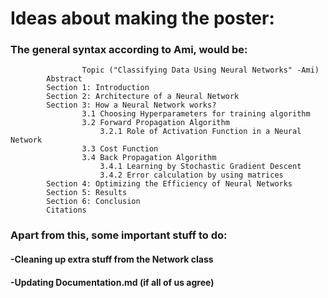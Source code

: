 # Ideas about making the poster:
### The general syntax according to Ami, would be:
					Topic ("Classifying Data Using Neural Networks" -Ami)
			Abstract
			Section 1: Introduction 
			Section 2: Architecture of a Neural Network
			Section 3: How a Neural Network works?
					3.1 Choosing Hyperparameters for training algorithm
					3.2 Forward Propagation Algorithm
						3.2.1 Role of Activation Function in a Neural Network
					3.3 Cost Function
					3.4 Back Propagation Algorithm
						3.4.1 Learning by Stochastic Gradient Descent
						3.4.2 Error calculation by using matrices
			Section 4: Optimizing the Efficiency of Neural Networks
			Section 5: Results
			Section 6: Conclusion
			Citations
			
### Apart from this, some important stuff to do:
#### -Cleaning up extra stuff from the Network class
#### -Updating Documentation.md (if all of us agree)
			
